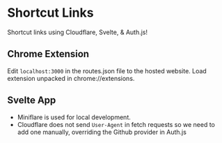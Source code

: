 # Shortcut Links

Shortcut links using Cloudflare, Svelte, & Auth.js!

## Chrome Extension

Edit `localhost:3000` in the routes.json file to the hosted website. Load extension unpacked in chrome://extensions.

## Svelte App

* Miniflare is used for local development.
* Cloudflare does not send `User-Agent` in fetch requests so we need to add one manually, overriding the Github provider in Auth.js
